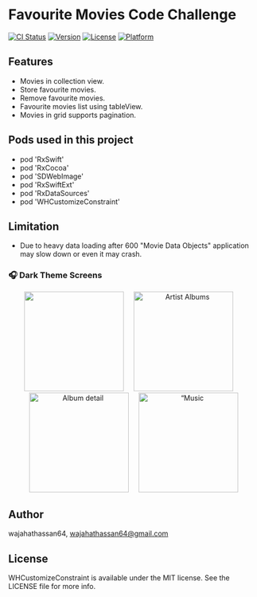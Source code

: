 # Favourite Movies Code Challenge

[![CI Status](https://img.shields.io/travis/wajahathassan64/WHCustomizeConstraint.svg?style=flat)](https://travis-ci.org/wajahathassan64/WHCustomizeConstraint)
[![Version](https://img.shields.io/cocoapods/v/WHCustomizeConstraint.svg?style=flat)](https://cocoapods.org/pods/WHCustomizeConstraint)
[![License](https://img.shields.io/cocoapods/l/WHCustomizeConstraint.svg?style=flat)](https://cocoapods.org/pods/WHCustomizeConstraint)
[![Platform](https://img.shields.io/cocoapods/p/WHCustomizeConstraint.svg?style=flat)](https://cocoapods.org/pods/WHCustomizeConstraint)


## Features
<ul>
<li>Movies in collection view.</li>
<li>Store favourite movies.</li>
<li>Remove favourite movies.</li>
<li>Favourite movies list using tableView.</li>
<li>Movies in grid supports pagination.</li>
</ul>

## Pods used in this project

<ul>
<li>pod 'RxSwift'</li>
<li>pod 'RxCocoa'</li>
<li>pod 'SDWebImage'</li>
<li>pod 'RxSwiftExt'</li>
<li>pod 'RxDataSources'</li>
<li> pod 'WHCustomizeConstraint'</li>
</ul>

## Limitation

<ul>
<li>Due to heavy data loading after 600 "Movie Data Objects" application may slow down or even it may crash.</li>
</ul>


### 🎧  Dark Theme Screens ###
<p align="center">
<img src="https://www.dropbox.com/s/o4n9xiqmwyvjlei/IMG_9487.PNG?dl=0" width="200" title="
">&nbsp;&nbsp;&nbsp;&nbsp;&nbsp;<img src="https://github.com/jwd-ali/TidalTestProject/blob/master/images/iPhone%20darkMode/Screenshot%202019-12-04%20at%2011.27.33%20PM.png" width="200" title="Artist Albums">&nbsp;&nbsp;&nbsp;&nbsp;&nbsp;<img src="https://github.com/jwd-ali/TidalTestProject/blob/master/images/iPhone%20darkMode/Screenshot%202019-12-04%20at%2011.28.18%20PM.png" width="200" title="Album detail">&nbsp;&nbsp;&nbsp;&nbsp;&nbsp;<img src="https://github.com/jwd-ali/TidalTestProject/blob/master/images/iPhone%20darkMode/Screenshot%202019-12-05%20at%2012.22.30%20AM.png" width="200" title=“Music Playing”></p>


## Author

wajahathassan64, wajahathassan64@gmail.com

## License

WHCustomizeConstraint is available under the MIT license. See the LICENSE file for more info.
